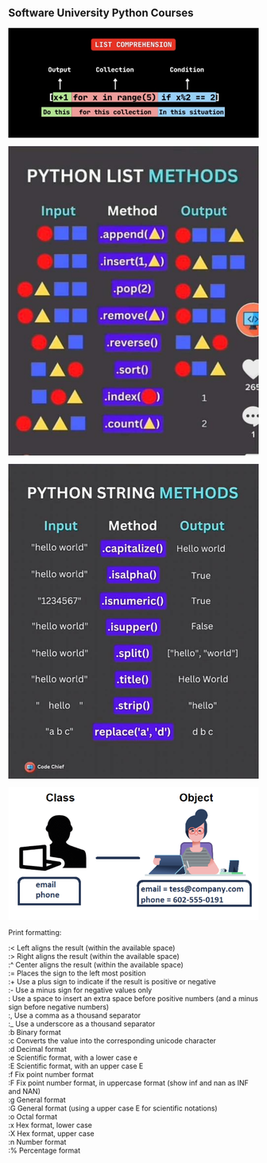 
## Software University Python Courses
<p align="center">
<img src="https://github.com/xaoccc/python/blob/main/Library/IMG_9293.png" />
</p>
<p align="center">
<img src="https://github.com/xaoccc/python/blob/main/Library/IMG_9646.jpg" />
  </p>
<p align="center">
<img src="https://github.com/xaoccc/python/blob/main/Library/330936447_720857452871774_3367805443373167716_n.jpg" />
</p>
<p align="center">
<img src="https://github.com/xaoccc/python/blob/main/Library/python-class-object.png" />
</p>

Print formatting:

:<        Left aligns the result (within the available space)  
:>        Right aligns the result (within the available space)  
:^        Center aligns the result (within the available space)  
:=        Places the sign to the left most position  
:+        Use a plus sign to indicate if the result is positive or negative  
:-        Use a minus sign for negative values only  
:         Use a space to insert an extra space before positive numbers (and a minus sign before negative numbers)  
:,        Use a comma as a thousand separator  
:_        Use a underscore as a thousand separator  
:b        Binary format  
:c        Converts the value into the corresponding unicode character  
:d        Decimal format  
:e        Scientific format, with a lower case e  
:E        Scientific format, with an upper case E  
:f        Fix point number format  
:F        Fix point number format, in uppercase format (show inf and nan as INF and NAN)  
:g        General format  
:G        General format (using a upper case E for scientific notations)  
:o        Octal format  
:x        Hex format, lower case  
:X        Hex format, upper case  
:n        Number format  
:%        Percentage format  
